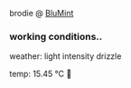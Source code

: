 brodie @ [BluMint](https://www.linkedin.com/company/blumint-io/)

<!--weather_start-->
### working conditions..

weather: light intensity drizzle 

temp: 15.45 °C 👕

<!--weather_end-->
